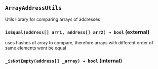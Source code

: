 ## `ArrayAddressUtils`

Utils library for comparing arrays of addresses




### `isEqual(address[] arr1, address[] arr2) → bool` (external)



uses hashes of array to compare, therefore arrays with different order of same elements wont be equal


### `_isNotEmpty(address[] _array) → bool` (internal)








